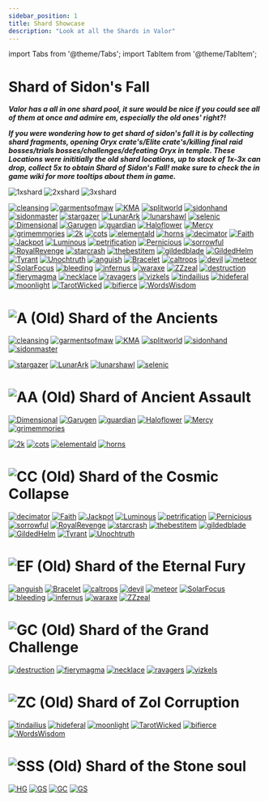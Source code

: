 ```yaml
---
sidebar_position: 1
title: Shard Showcase
description: "Look at all the Shards in Valor"
---
```


import Tabs from '@theme/Tabs';
import TabItem from '@theme/TabItem';

<Tabs>
  <TabItem value="Shard of Sidon's Fall" label="Shard of Sidon's Fall" default>
    
# Shard of Sidon's Fall 

***Valor has a all in one shard pool, it sure would be nice if you could see all of them at once and admire em, especially the old ones' right?!***

***If you were wondering how to get shard of sidon's fall it is by collecting shard fragments, opening Oryx crate's/Elite crate's/killing final raid bosses/trials bosses/challenges/defeating Oryx in temple. These Locations were inititially the old shard locations, up to stack of 1x-3x can drop, collect 5x to obtain Shard of Sidon's Fall! make sure to check the in game wiki for more tooltips about them in game.***


![1xshard](https://media.discordapp.net/attachments/1118235017550778448/1152843572035469354/image.png?width=257&height=661)
![2xshard](https://cdn.discordapp.com/attachments/1118235017550778448/1152843429898899497/image.png)
![3xshard](https://cdn.discordapp.com/attachments/1118235017550778448/1152843381697937468/image.png)

[![cleansing](https://vwiki.valorserver.com/api/item/picture/cleansing%20cleric%20breastplate)](https://wiki.valorserver.com/docs/items/armors/heavys/legendary/cleansing_cleric_breastplate) [![garmentsofmaw](https://vwiki.valorserver.com/api/item/picture/garments%20of%20maw)](https://wiki.valorserver.com/docs/items/armors/robes/legendary/garments_of_maw) [![KMA](https://vwiki.valorserver.com/api/item/picture/katana%20of%20mythical%20alliance)](https://wiki.valorserver.com/docs/items/weapons/katanas/legendary/katana_of_mythical_alliance) [![splitworld](https://vwiki.valorserver.com/api/item/picture/robe%20of%20split%20worlds)](https://wiki.valorserver.com/docs/items/armors/robes/legendary/robe_of_split_worlds) [![sidonhand](https://vwiki.valorserver.com/api/item/picture/sidon's%20handcraft)](https://wiki.valorserver.com/docs/items/armors/robes/legendary/sidons_handcraft) [![sidonmaster](https://vwiki.valorserver.com/api/item/picture/sidon's%20masterpiece)](https://wiki.valorserver.com/docs/items/armors/lights/legendary/sidons_masterpiece/) 
[![stargazer](https://vwiki.valorserver.com/api/item/picture/stargazer)](https://wiki.valorserver.com/docs/items/weapons/wands/legendary/stargazer) [![LunarArk](https://vwiki.valorserver.com/api/item/picture/lunar%20ark)](https://wiki.valorserver.com/docs/items/abilities/scepters/legendary/lunar_ark) [![lunarshawl](https://vwiki.valorserver.com/api/item/picture/lunar%20shawl)](https://wiki.valorserver.com/docs/items/armors/robes/legendary/lunar_shawl) [![selenic](https://vwiki.valorserver.com/api/item/picture/selenic%20clasp)](https://wiki.valorserver.com/docs/items/rings/legendary/selenic_clasp/)
[![Dimensional](https://vwiki.valorserver.com/api/item/picture/dimensional%20prism)](https://wiki.valorserver.com/docs/items/abilities/prisms/legendary/dimensional_prism) [![Garugen](https://vwiki.valorserver.com/api/item/picture/garugen)](https://wiki.valorserver.com/docs/items/abilities/sheaths/legendary/garugen) [![guardian](https://vwiki.valorserver.com/api/item/picture/guardian%20siphon)](https://wiki.valorserver.com/docs/items/abilities/siphons/legendary/guardian_siphon) [![Haloflower](https://vwiki.valorserver.com/api/item/picture/haloflower%20toxin)](https://wiki.valorserver.com/docs/items/abilities/poisons/legendary/haloflower_toxin) [![Mercy](https://vwiki.valorserver.com/api/item/picture/mercy%20of%20yazanahar)](https://wiki.valorserver.com/docs/items/armors/lights/legendary/mercy_of_yazanahar) [![grimemmories](https://vwiki.valorserver.com/api/item/picture/scythe%20of%20grim%20memories)](https://wiki.valorserver.com/docs/items/weapons/katanas/legendary/scythe_of_grim_memories)
[![2k](https://vwiki.valorserver.com/api/item/picture/the%202-k)](https://wiki.valorserver.com/docs/items/weapons/staves/legendary/the_2_k) [![cots](https://vwiki.valorserver.com/api/item/picture/calling%20of%20the%20storm)](https://wiki.valorserver.com/docs/items/abilities/spells/legendary/calling_of_the_storm) [![elementald](https://vwiki.valorserver.com/api/item/picture/elemental%20drape)](https://wiki.valorserver.com/docs/items/armors/robes/legendary/elemental_drape) [![horns](https://vwiki.valorserver.com/api/item/picture/stormcaller's%20horns)](https://wiki.valorserver.com/docs/items/rings/legendary/stormcallers_horns)
[![decimator](https://vwiki.valorserver.com/api/item/picture/decimator%20bow)](https://wiki.valorserver.com/docs/items/weapons/bows/legendary/decimator_bow) [![Faith](https://vwiki.valorserver.com/api/item/picture/faith%20of%20the%20angel)](https://wiki.valorserver.com/docs/items/weapons/swords/legendary/faith_of_the_angel) [![Jackpot](https://vwiki.valorserver.com/api/item/picture/jackpot)](https://wiki.valorserver.com/docs/items/rings/legendary/jackpot) [![Luminous](https://vwiki.valorserver.com/api/item/picture/luminous%20horizon)](https://wiki.valorserver.com/docs/items/abilities/seals/legendary/luminious_horizon) [![petrification](https://vwiki.valorserver.com/api/item/picture/petrification%20cloak)](https://wiki.valorserver.com/docs/items/abilities/cloaks/legendary/petrification_cloak) [![Pernicious](https://vwiki.valorserver.com/api/item/picture/pernicious%20fate-36)](https://wiki.valorserver.com/docs/items/abilities/scepters/legendary/pernicious_fate36) [![sorrowful](https://vwiki.valorserver.com/api/item/picture/sorrowful%20boundtouch)](https://wiki.valorserver.com/docs/items/weapons/wands/legendary/sorrowful_boundtouch) [![RoyalRevenge](https://vwiki.valorserver.com/api/item/picture/staff%20of%20royal%20revenge)](https://wiki.valorserver.com/docs/items/weapons/staves/legendary/staff_of_royal_revenge) [![starcrash](https://vwiki.valorserver.com/api/item/picture/starcrash%20ring)](https://wiki.valorserver.com/docs/items/rings/legendary/starcrash_ring) [![thebestitem](https://vwiki.valorserver.com/api/item/picture/sun%20and%20moon%20expansion)](https://wiki.valorserver.com/docs/items/abilities/spells/legendary/sun_and_moon_expansion) [![gildedblade](https://vwiki.valorserver.com/api/item/picture/the%20gilded%20blade)](https://wiki.valorserver.com/docs/items/weapons/daggers/legendary/the_gilded_blade) [![GildedHelm](https://vwiki.valorserver.com/api/item/picture/the%20gilded%20helm)](https://wiki.valorserver.com/docs/items/abilities/helms/legendary/the_gilded_helm) [![Tyrant](https://vwiki.valorserver.com/api/item/picture/tyrant%20helm)](https://wiki.valorserver.com/docs/items/abilities/helms/legendary/tyrant_helm) [![Unochtruth](https://vwiki.valorserver.com/api/item/picture/unoch's%20truth)](https://wiki.valorserver.com/docs/items/abilities/orbs/legendary/unochs_truth) 
[![anguish](https://vwiki.valorserver.com/api/item/picture/anguish%20of%20drannol)](https://wiki.valorserver.com/docs/items/abilities/helms/legendary/anguish_of_drannol) [![Bracelet](https://vwiki.valorserver.com/api/item/picture/bracelet%20of%20the%20demolished)](https://wiki.valorserver.com/docs/items/rings/legendary/bracelet_of_the_demolished) [![caltrops](https://vwiki.valorserver.com/api/item/picture/caltrops)](https://wiki.valorserver.com/docs/items/abilities/traps/legendary/caltrops) [![devil](https://vwiki.valorserver.com/api/item/picture/devil%20dice)](https://wiki.valorserver.com/docs/items/abilities/dice/legendary/devil_dice) [![meteor](https://vwiki.valorserver.com/api/item/picture/meteor)](https://wiki.valorserver.com/docs/items/weapons/wands/legendary/meteor) [![SolarFocus](https://vwiki.valorserver.com/api/item/picture/ring%20of%20solar%20focus)](https://wiki.valorserver.com/docs/items/rings/legendary/ring_of_solar_focus) [![bleeding](https://vwiki.valorserver.com/api/item/picture/the%20bleeding%20fang)](https://wiki.valorserver.com/docs/items/weapons/daggers/legendary/the_bleeding_fang) [![infernus](https://vwiki.valorserver.com/api/item/picture/the%20infernus)](https://wiki.valorserver.com/docs/items/armors/lights/legendary/the_infernus) [![waraxe](https://vwiki.valorserver.com/api/item/picture/waraxe%20of%20judgement)](https://wiki.valorserver.com/docs/items/weapons/swords/legendary/waraxe_of_judgement) [![ZZzeal](https://vwiki.valorserver.com/api/item/picture/zeal%20of%20the%20far-ranger)](https://wiki.valorserver.com/docs/items/abilities/quivers/legendary/zeal_of_the_far_ranger)
[![destruction](https://vwiki.valorserver.com/api/item/picture/destruction%20spirit)](https://wiki.valorserver.com/docs/items/abilities/poisons/legendary/destruction_spirit) [![fierymagma](https://vwiki.valorserver.com/api/item/picture/fiery%20magma%20stone)](https://wiki.valorserver.com/docs/items/abilities/talismans/legendary/fiery_magma_stone) [![necklace](https://vwiki.valorserver.com/api/item/picture/necklace%20of%20undead%20support)](https://wiki.valorserver.com/docs/items/rings/legendary/necklace_of_undead_support) [![ravagers](https://vwiki.valorserver.com/api/item/picture/skull%20of%20ravagers)](https://wiki.valorserver.com/docs/items/abilities/skulls/legendary/skull_of_ravagers) [![vizkels](https://vwiki.valorserver.com/api/item/picture/vizkel's%20unholy%20garments)](https://wiki.valorserver.com/docs/items/armors/robes/legendary/vizkels_unholy_garments)
[![tindailius](https://vwiki.valorserver.com/api/item/picture/dagger%20of%20tindailius)](https://wiki.valorserver.com/docs/items/weapons/daggers/legendary/dagger_of_tindailius) [![hideferal](https://vwiki.valorserver.com/api/item/picture/hide%20of%20the%20feral)](https://wiki.valorserver.com/docs/items/armors/lights/legendary/hide_of_the_feral) [![moonlight](https://vwiki.valorserver.com/api/item/picture/moonlight)](https://wiki.valorserver.com/docs/items/weapons/wands/legendary/moonlight)  [![TarotWicked](https://vwiki.valorserver.com/api/item/picture/tarot%20of%20the%20wicked)](https://wiki.valorserver.com/docs/items/abilities/charms/legendary/tarot_of_the_wicked) [![bifierce](https://vwiki.valorserver.com/api/item/picture/the%20bifierce)](https://wiki.valorserver.com/docs/items/weapons/blades/legendary/The_Bifierce) [![WordsWisdom](https://vwiki.valorserver.com/api/item/picture/words%20of%20wisdom)](https://wiki.valorserver.com/docs/items/armors/robes/legendary/words_of_wisdom)

 
  </TabItem>
  <TabItem value="Ancients" label="Ancients">

# ![A](https://media.discordapp.net/attachments/1118235017550778448/1152827821970948126/Shard_of_the_Ancients.png?width=70&height=70) **(Old)** Shard of the Ancients

[![cleansing](https://vwiki.valorserver.com/api/item/picture/cleansing%20cleric%20breastplate)](https://wiki.valorserver.com/docs/items/armors/heavys/legendary/cleansing_cleric_breastplate) [![garmentsofmaw](https://vwiki.valorserver.com/api/item/picture/garments%20of%20maw)](https://wiki.valorserver.com/docs/items/armors/robes/legendary/garments_of_maw) [![KMA](https://vwiki.valorserver.com/api/item/picture/katana%20of%20mythical%20alliance)](https://wiki.valorserver.com/docs/items/weapons/katanas/legendary/katana_of_mythical_alliance) [![splitworld](https://vwiki.valorserver.com/api/item/picture/robe%20of%20split%20worlds)](https://wiki.valorserver.com/docs/items/armors/robes/legendary/robe_of_split_worlds) [![sidonhand](https://vwiki.valorserver.com/api/item/picture/sidon's%20handcraft)](https://wiki.valorserver.com/docs/items/armors/robes/legendary/sidons_handcraft) [![sidonmaster](https://vwiki.valorserver.com/api/item/picture/sidon's%20masterpiece)](https://wiki.valorserver.com/docs/items/armors/lights/legendary/sidons_masterpiece/) 

[![stargazer](https://vwiki.valorserver.com/api/item/picture/stargazer)](https://wiki.valorserver.com/docs/items/weapons/wands/legendary/stargazer) [![LunarArk](https://vwiki.valorserver.com/api/item/picture/lunar%20ark)](https://wiki.valorserver.com/docs/items/abilities/scepters/legendary/lunar_ark) [![lunarshawl](https://vwiki.valorserver.com/api/item/picture/lunar%20shawl)](https://wiki.valorserver.com/docs/items/armors/robes/legendary/lunar_shawl) [![selenic](https://vwiki.valorserver.com/api/item/picture/selenic%20clasp)](https://wiki.valorserver.com/docs/items/rings/legendary/selenic_clasp/)

 </TabItem>
  <TabItem value="Ancient Assault" label="Ancient Assault">

# ![AA](https://media.discordapp.net/attachments/1118235017550778448/1152827642639290388/Shard_of_Ancient_Assault.png?width=70&height=70) **(Old)** Shard of Ancient Assault

[![Dimensional](https://vwiki.valorserver.com/api/item/picture/dimensional%20prism)](https://wiki.valorserver.com/docs/items/abilities/prisms/legendary/dimensional_prism) [![Garugen](https://vwiki.valorserver.com/api/item/picture/garugen)](https://wiki.valorserver.com/docs/items/abilities/sheaths/legendary/garugen) [![guardian](https://vwiki.valorserver.com/api/item/picture/guardian%20siphon)](https://wiki.valorserver.com/docs/items/abilities/siphons/legendary/guardian_siphon) [![Haloflower](https://vwiki.valorserver.com/api/item/picture/haloflower%20toxin)](https://wiki.valorserver.com/docs/items/abilities/poisons/legendary/haloflower_toxin) [![Mercy](https://vwiki.valorserver.com/api/item/picture/mercy%20of%20yazanahar)](https://wiki.valorserver.com/docs/items/armors/lights/legendary/mercy_of_yazanahar) [![grimemmories](https://vwiki.valorserver.com/api/item/picture/scythe%20of%20grim%20memories)](https://wiki.valorserver.com/docs/items/weapons/katanas/legendary/scythe_of_grim_memories)

[![2k](https://vwiki.valorserver.com/api/item/picture/the%202-k)](https://wiki.valorserver.com/docs/items/weapons/staves/legendary/the_2_k) [![cots](https://vwiki.valorserver.com/api/item/picture/calling%20of%20the%20storm)](https://wiki.valorserver.com/docs/items/abilities/spells/legendary/calling_of_the_storm) [![elementald](https://vwiki.valorserver.com/api/item/picture/elemental%20drape)](https://wiki.valorserver.com/docs/items/armors/robes/legendary/elemental_drape) [![horns](https://vwiki.valorserver.com/api/item/picture/stormcaller's%20horns)](https://wiki.valorserver.com/docs/items/rings/legendary/stormcallers_horns)

  </TabItem>
  <TabItem value="Cosmic Collapse" label="Cosmic Collapse">

# ![CC](https://media.discordapp.net/attachments/1118235017550778448/1152827613333700688/Shard_of_Cosmic_Collapse.png?width=70&height=70) **(Old)** Shard of the Cosmic Collapse

[![decimator](https://vwiki.valorserver.com/api/item/picture/decimator%20bow)](https://wiki.valorserver.com/docs/items/weapons/bows/legendary/decimator_bow) [![Faith](https://vwiki.valorserver.com/api/item/picture/faith%20of%20the%20angel)](https://wiki.valorserver.com/docs/items/weapons/swords/legendary/faith_of_the_angel) [![Jackpot](https://vwiki.valorserver.com/api/item/picture/jackpot)](https://wiki.valorserver.com/docs/items/rings/legendary/jackpot) [![Luminous](https://vwiki.valorserver.com/api/item/picture/luminous%20horizon)](https://wiki.valorserver.com/docs/items/abilities/seals/legendary/luminious_horizon) [![petrification](https://vwiki.valorserver.com/api/item/picture/petrification%20cloak)](https://wiki.valorserver.com/docs/items/abilities/cloaks/legendary/petrification_cloak) [![Pernicious](https://vwiki.valorserver.com/api/item/picture/pernicious%20fate-36)](https://wiki.valorserver.com/docs/items/abilities/scepters/legendary/pernicious_fate36) [![sorrowful](https://vwiki.valorserver.com/api/item/picture/sorrowful%20boundtouch)](https://wiki.valorserver.com/docs/items/weapons/wands/legendary/sorrowful_boundtouch) [![RoyalRevenge](https://vwiki.valorserver.com/api/item/picture/staff%20of%20royal%20revenge)](https://wiki.valorserver.com/docs/items/weapons/staves/legendary/staff_of_royal_revenge) [![starcrash](https://vwiki.valorserver.com/api/item/picture/starcrash%20ring)](https://wiki.valorserver.com/docs/items/rings/legendary/starcrash_ring) [![thebestitem](https://vwiki.valorserver.com/api/item/picture/sun%20and%20moon%20expansion)](https://wiki.valorserver.com/docs/items/abilities/spells/legendary/sun_and_moon_expansion) [![gildedblade](https://vwiki.valorserver.com/api/item/picture/the%20gilded%20blade)](https://wiki.valorserver.com/docs/items/weapons/daggers/legendary/the_gilded_blade) [![GildedHelm](https://vwiki.valorserver.com/api/item/picture/the%20gilded%20helm)](https://wiki.valorserver.com/docs/items/abilities/helms/legendary/the_gilded_helm) [![Tyrant](https://vwiki.valorserver.com/api/item/picture/tyrant%20helm)](https://wiki.valorserver.com/docs/items/abilities/helms/legendary/tyrant_helm) [![Unochtruth](https://vwiki.valorserver.com/api/item/picture/unoch's%20truth)](https://wiki.valorserver.com/docs/items/abilities/orbs/legendary/unochs_truth) 
 
 </TabItem>
  <TabItem value="Eternal Fury" label="Eternal Fury">

# ![EF](https://media.discordapp.net/attachments/1118235017550778448/1152827523080654848/Shard_of_Eternal_Fury.png?width=70&height=70) **(Old)** Shard of the Eternal Fury

[![anguish](https://vwiki.valorserver.com/api/item/picture/anguish%20of%20drannol)](https://wiki.valorserver.com/docs/items/abilities/helms/legendary/anguish_of_drannol) [![Bracelet](https://vwiki.valorserver.com/api/item/picture/bracelet%20of%20the%20demolished)](https://wiki.valorserver.com/docs/items/rings/legendary/bracelet_of_the_demolished) [![caltrops](https://vwiki.valorserver.com/api/item/picture/caltrops)](https://wiki.valorserver.com/docs/items/abilities/traps/legendary/caltrops) [![devil](https://vwiki.valorserver.com/api/item/picture/devil%20dice)](https://wiki.valorserver.com/docs/items/abilities/dice/legendary/devil_dice) [![meteor](https://vwiki.valorserver.com/api/item/picture/meteor)](https://wiki.valorserver.com/docs/items/weapons/wands/legendary/meteor) [![SolarFocus](https://vwiki.valorserver.com/api/item/picture/ring%20of%20solar%20focus)](https://wiki.valorserver.com/docs/items/rings/legendary/ring_of_solar_focus) [![bleeding](https://vwiki.valorserver.com/api/item/picture/the%20bleeding%20fang)](https://wiki.valorserver.com/docs/items/weapons/daggers/legendary/the_bleeding_fang) [![infernus](https://vwiki.valorserver.com/api/item/picture/the%20infernus)](https://wiki.valorserver.com/docs/items/armors/lights/legendary/the_infernus) [![waraxe](https://vwiki.valorserver.com/api/item/picture/waraxe%20of%20judgement)](https://wiki.valorserver.com/docs/items/weapons/swords/legendary/waraxe_of_judgement) [![ZZzeal](https://vwiki.valorserver.com/api/item/picture/zeal%20of%20the%20far-ranger)](https://wiki.valorserver.com/docs/items/abilities/quivers/legendary/zeal_of_the_far_ranger)

 </TabItem>
 <TabItem value="Grant Challenge" label="Grand Challenge">

# ![GC](https://media.discordapp.net/attachments/1118235017550778448/1152827472128266310/Shard_of_the_Grand_Challenge.png?width=70&height=70) **(Old)** Shard of the Grand Challenge

[![destruction](https://vwiki.valorserver.com/api/item/picture/destruction%20spirit)](https://wiki.valorserver.com/docs/items/abilities/poisons/legendary/destruction_spirit) [![fierymagma](https://vwiki.valorserver.com/api/item/picture/fiery%20magma%20stone)](https://wiki.valorserver.com/docs/items/abilities/talismans/legendary/fiery_magma_stone) [![necklace](https://vwiki.valorserver.com/api/item/picture/necklace%20of%20undead%20support)](https://wiki.valorserver.com/docs/items/rings/legendary/necklace_of_undead_support) [![ravagers](https://vwiki.valorserver.com/api/item/picture/skull%20of%20ravagers)](https://wiki.valorserver.com/docs/items/abilities/skulls/legendary/skull_of_ravagers) [![vizkels](https://vwiki.valorserver.com/api/item/picture/vizkel's%20unholy%20garments)](https://wiki.valorserver.com/docs/items/armors/robes/legendary/vizkels_unholy_garments)

  </TabItem>
  <TabItem value="Zol Corruption" label="Zol Corruption">

# ![ZC](https://media.discordapp.net/attachments/1118235017550778448/1152827498166485082/Shard_of_Zol_Corruption.png?width=70&height=70) **(Old)** Shard of Zol Corruption

[![tindailius](https://vwiki.valorserver.com/api/item/picture/dagger%20of%20tindailius)](https://wiki.valorserver.com/docs/items/weapons/daggers/legendary/dagger_of_tindailius) [![hideferal](https://vwiki.valorserver.com/api/item/picture/hide%20of%20the%20feral)](https://wiki.valorserver.com/docs/items/armors/lights/legendary/hide_of_the_feral) [![moonlight](https://vwiki.valorserver.com/api/item/picture/moonlight)](https://wiki.valorserver.com/docs/items/weapons/wands/legendary/moonlight)  [![TarotWicked](https://vwiki.valorserver.com/api/item/picture/tarot%20of%20the%20wicked)](https://wiki.valorserver.com/docs/items/abilities/charms/legendary/tarot_of_the_wicked) [![bifierce](https://vwiki.valorserver.com/api/item/picture/the%20bifierce)](https://wiki.valorserver.com/docs/items/weapons/blades/legendary/The_Bifierce) [![WordsWisdom](https://vwiki.valorserver.com/api/item/picture/words%20of%20wisdom)](https://wiki.valorserver.com/docs/items/armors/robes/legendary/words_of_wisdom)

 </TabItem>
  <TabItem value="Shard of the Stone soul" label="Shard of the Stone soul">

# ![SSS](https://media.discordapp.net/attachments/1118235017550778448/1152833904059887686/Shard_of_the_Stone_Soul.png?width=70&height=70) **(Old)** Shard of the Stone soul

[![HG](https://media.discordapp.net/attachments/1118235017550778448/1152841186151759913/Head_of_the_Gargoyle_2.png?width=130&height=130)](https://wiki.valorserver.com/docs/items/abilities/talismans/legendary/head_of_the_gargoyle)
[![GS](https://media.discordapp.net/attachments/1118235017550778448/1152835917908807680/gargoyle20slayer.png?width=130&height=130)](https://wiki.valorserver.com/docs/items/abilities/stars/legendary/gargoyle_slayer)
[![GC](https://media.discordapp.net/attachments/1118235017550778448/1152841289327456356/Gargoyle_Crusher.png?width=130&height=130)](https://wiki.valorserver.com/docs/items/weapons/swords/legendary/gargoyle_crusher)
[![GS](https://media.discordapp.net/attachments/1118235017550778448/1152841008791425054/Gargoyle_Stoneplate.png?width=130&height=130)](https://wiki.valorserver.com/docs/items/armors/heavys/legendary/gargoyle_stoneplate) 

</TabItem>
</Tabs>

